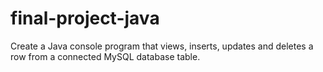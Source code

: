 # final-project-java
Create a Java console program that views, inserts, updates and deletes a row from a connected MySQL database table.
